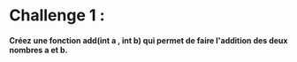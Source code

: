 # Challenge 1 :

#### Créez une fonction add(int a , int b) qui permet de faire l'addition des deux nombres a et b.